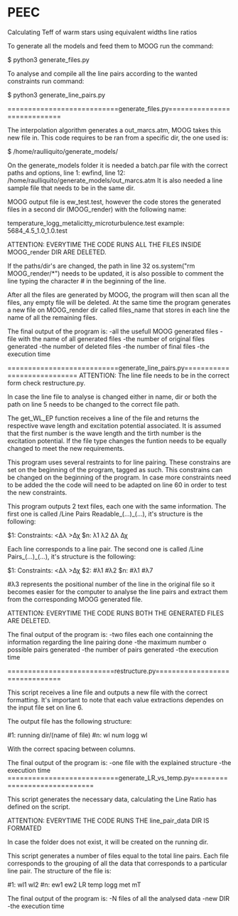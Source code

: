 # PEEC
Calculating Teff of warm stars using equivalent widths line ratios


To generate all the models and feed them to MOOG run the command:

$	python3 generate_files.py

To analyse and compile all the line pairs according to the wanted constraints run command:

$	python3 generate_line_pairs.py

===========================generate_files.py============================

The interpolation algorithm generates a out_marcs.atm, MOOG takes this new file in. This code requires to be ran from a specific dir, the one used is:

$	/home/raulliquito/generate_models/

On the generate_models folder it is needed a batch.par file with the correct paths and options, line 1: ewfind, line 12: /home/raulliquito/generate_models/out_marcs.atm
It is also needed a line sample file that needs to be in the same dir.

MOOG output file is ew_test.test, however the code stores the generated files in a second dir (MOOG_render) with the following name:

temperature_logg_metalicitty_microturbulence.test 	example: 5684_4.5_1.0_1.0.test

ATTENTION: EVERYTIME THE CODE RUNS ALL THE FILES INSIDE MOOG_render DIR ARE DELETED.

If the paths/dir's are changed, the path in line 32 os.system("rm MOOG_render/*") needs to be updated, it is also possible to comment the line typing the character # in the beginning of the line.

After all the files are generated by MOOG, the program will then scan all the files, any empty file will be deleted. At the same time the program generates a new file on MOOG_render dir called files_name that stores in each line the name of all the remaining files.

The final output of the program is:
	-all the usefull MOOG generated files
	-file with the name of all generated files
	-the number of original files generated
	-the number of deleted files
	-the number of final files
	-the execution time


===========================generate_line_pairs.py============================
ATTENTION: The line file needs to be in the correct form check restructure.py.

In case the line file to analyse is changed either in name, dir or both the path on line 5 needs to be changed to the correct file path.

The get_WL_EP function receives a line of the file and returns the respective wave length and excitation potential associated. It is assumed that the first number is the wave length and the tirth number is the excitation potential. If the file type changes the funtion needs to be equally changed to meet the new requirements.

This program uses several restraints to for line pairing. These constrains are set on the beginning of the program, tagged as such. This constrains can be changed on the beginning of the program. In case more constraints need to be added the the code will need to be adapted  on line 60 in order to test the new constraints.

This program outputs 2 text files, each one with the same information. The first one is called /Line Pairs Readable_(...)_(...), it's structure is the following:

$1: Constraints: <Δλ >Δχ
$n: λ1 λ2 Δλ Δχ

Each line corresponds to a line pair.
The second one is called /Line Pairs_(...)_(...), it's structure is the following:

$1: Constraints: <Δλ >Δχ
$2: #λ1 #λ2
$n: #λ1 #λ7

#λ3 represents the positional number of the line in the original file so it becomes easier for the computer to analyse the line pairs and extract them from the corresponding MOOG generated file.

ATTENTION: EVERYTIME THE CODE RUNS BOTH THE GENERATED FILES ARE DELETED.

The final output of the program is:
	-two files each one containning the information regarding the line pairing done
	-the maximum number o possible pairs generated
	-the number of pairs generated
	-the execution time

==========================restructure.py===============================

This script receives a line file and outputs a new file with the correct formatting. It's important to note that each value extractions dependes on the input file set on line 6.

The output file has the following structure:

#1: running dir/(name of file)
#n:   wl num logg wl

With the correct spacing between columns.

The final output of the program is:
	-one file with the explained structure
	-the execution time
===========================generate_LR_vs_temp.py==============================

This script generates the necessary data, calculating the Line Ratio has defined on the script.

ATTENTION: EVERYTIME THE CODE RUNS THE line_pair_data DIR IS FORMATED

In case the folder does not exist, it will be created on the running dir.

This script generates a number of files equal to the total line pairs. Each file corresponds to the grouping of all the data that corresponds to a particular line pair. The structure of the file is:

#1: wl1 wl2
#n: ew1 ew2 LR temp logg met mT

The final output of the program is:
	-N files of all the analysed data
	-new DIR
	-the execution time
